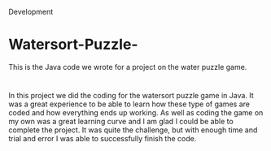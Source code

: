 Development 

# Watersort-Puzzle-
This is the Java code we wrote for a project on the water puzzle game.

# <The watersort puzzle game>

In this project we did the coding for the watersort puzzle game in Java. It was a great experience to be able to learn how these type of games are coded and how everything ends up working. As well as coding the game on my own 
was a great learning curve and I am glad I could be able to complete the project. It was quite the challenge, but with enough time and trial and error I was able to successfully finish the code. 




